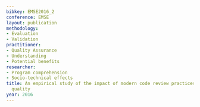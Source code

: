 ```yaml
---
bibkey: EMSE2016_2
conference: EMSE
layout: publication
methodology:
- Evaluation
- Validation
practitioner:
- Quality Assurance
- Understanding
- Potential benefits
researcher:
- Program comprehension
- Socio-technical effects
title: An empirical study of the impact of modern code review practices on software
  quality
year: 2016
---
```

